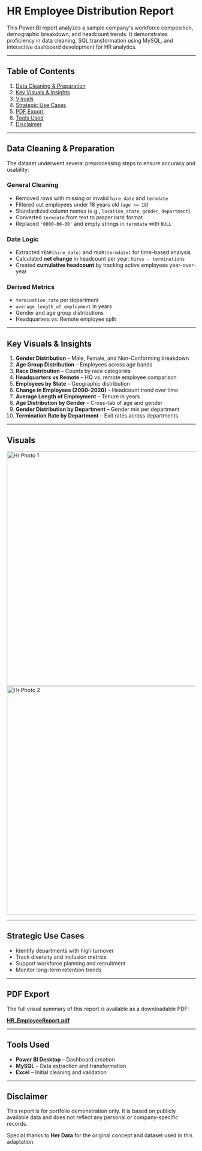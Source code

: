# HR Employee Distribution Report

This Power BI report analyzes a sample company's workforce composition, demographic breakdown, and headcount trends. It demonstrates proficiency in data cleaning, SQL transformation using MySQL, and interactive dashboard development for HR analytics.

---

## Table of Contents
1. [Data Cleaning & Preparation](#data-cleaning--preparation)
2. [Key Visuals & Insights](#key-visuals--insights)
3. [Visuals](#Visuals)
4. [Strategic Use Cases](#strategic-use-cases)
5. [PDF Export](#pdf-export)
6. [Tools Used](#tools-used)
7. [Disclaimer](#disclaimer)

---

## Data Cleaning & Preparation

The dataset underwent several preprocessing steps to ensure accuracy and usability:

### General Cleaning
- Removed rows with missing or invalid `hire_date` and `termdate`
- Filtered out employees under 18 years old (`age >= 18`)
- Standardized column names (e.g., `location_state`, `gender`, `department`)
- Converted `termdate` from text to proper `DATE` format
- Replaced `'0000-00-00'` and empty strings in `termdate` with `NULL`

### Date Logic
- Extracted `YEAR(hire_date)` and `YEAR(termdate)` for time-based analysis
- Calculated **net change** in headcount per year: `hires - terminations`
- Created **cumulative headcount** by tracking active employees year-over-year

### Derived Metrics
- `termination_rate` per department
- `average_length_of_employment` in years
- Gender and age group distributions
- Headquarters vs. Remote employee split

---

## Key Visuals & Insights

1. **Gender Distribution** – Male, Female, and Non-Conforming breakdown  
2. **Age Group Distribution** – Employees across age bands  
3. **Race Distribution** – Counts by race categories  
4. **Headquarters vs Remote** – HQ vs. remote employee comparison  
5. **Employees by State** – Geographic distribution  
6. **Change in Employees (2000–2020)** – Headcount trend over time  
7. **Average Length of Employment** – Tenure in years  
8. **Age Distribution by Gender** – Cross-tab of age and gender  
9. **Gender Distribution by Department** – Gender mix per department  
10. **Termination Rate by Department** – Exit rates across departments

---
## Visuals

<img width="1069" height="625" alt="Hr Photo 1" src="https://github.com/user-attachments/assets/9e5a716f-a776-4f2f-b2a2-f92017572211" />
<img width="1041" height="609" alt="Hr Photo 2" src="https://github.com/user-attachments/assets/a18a82c0-c3db-4c27-a9d1-0c04822b5684" />


---

## Strategic Use Cases

- Identify departments with high turnover  
- Track diversity and inclusion metrics  
- Support workforce planning and recruitment  
- Monitor long-term retention trends

---

## PDF Export

The full visual summary of this report is available as a downloadable PDF:

**[HR_EmployeeReport.pdf](./HR_EmployeeReport.pdf)**

---

## Tools Used

- **Power BI Desktop** – Dashboard creation  
- **MySQL** – Data extraction and transformation  
- **Excel** – Initial cleaning and validation

---

## Disclaimer

This report is for portfolio demonstration only. It is based on publicly available data and does not reflect any personal or company-specific records.

Special thanks to **Her Data** for the original concept and dataset used in this adaptation.
